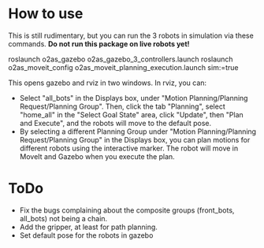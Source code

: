# How to use

This is still rudimentary, but you can run the 3 robots in simulation via these commands. **Do not run this package on live robots yet!**

roslaunch o2as_gazebo o2as_gazebo_3_controllers.launch
roslaunch o2as_moveit_config o2as_moveit_planning_execution.launch sim:=true

This opens gazebo and rviz in two windows. In rviz, you can:

- Select "all_bots" in the Displays box, under "Motion Planning/Planning Request/Planning Group". Then, click the tab "Planning", select "home_all" in the "Select Goal State" area, click "Update", then "Plan and Execute", and the robots will move to the default pose.
- By selecting a different Planning Group under "Motion Planning/Planning Request/Planning Group" in the Displays box, you can plan motions for different robots using the interactive marker. The robot will move in MoveIt and Gazebo when you execute the plan.


# ToDo

- Fix the bugs complaining about the composite groups (front_bots, all_bots) not being a chain.
- Add the gripper, at least for path planning.
- Set default pose for the robots in gazebo